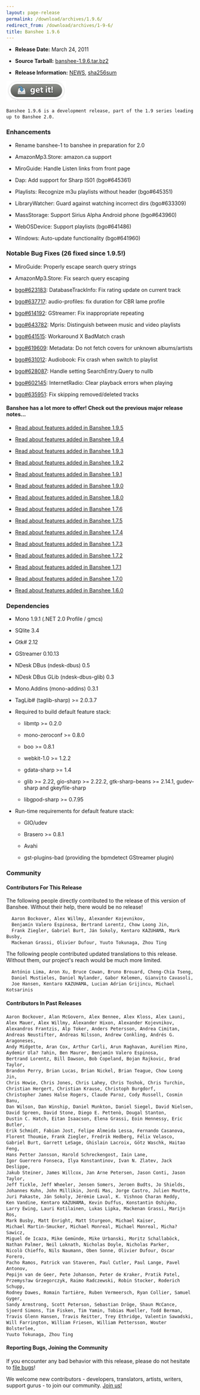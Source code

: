```yaml
---
layout: page-release
permalink: /download/archives/1.9.6/
redirect_from: /download/archives/1-9-6/
title: Banshee 1.9.6
---
```



	
  * **Release Date:** March 24, 2011

	
  * **Source Tarball:** [banshee-1.9.6.tar.bz2](http://download.banshee-project.org/banshee/unstable/1.9.6/banshee-1.9.6.tar.bz2)

	
  * **Release Information:**
[NEWS](http://download.banshee-project.org/banshee/unstable/1.9.6/banshee-1.9.6.news),
[sha256sum](http://download.banshee-project.org/banshee/unstable/1.9.6/banshee-1.9.6.sha256sum)




[![Download Now](/images/download-button.png)](/download)






    Banshee 1.9.6 is a development release, part of the 1.9 series leading up to Banshee 2.0. 







### Enhancements





    

      
  * Rename banshee-1 to banshee in preparation for 2.0
      
  * AmazonMp3.Store: amazon.ca support
      
  * MiroGuide: Handle Listen links from front page
      
  * Dap: Add support for Sharp IS01 (bgo#645361)
      
  * Playlists: Recognize m3u playlists without header (bgo#645351)
      
  * LibraryWatcher: Guard against watching incorrect dirs (bgo#633309)
      
  * MassStorage: Support Sirius Alpha Android phone (bgo#643960)
      
  * WebOSDevice: Support playlists (bgo#641486)
      
  * Windows: Auto-update functionality (bgo#641960)

    




### Notable Bug Fixes (26 fixed since 1.9.5!)





    
      
  * MiroGuide: Properly escape search query strings
      
  * AmazonMp3.Store: Fix search query escaping
      
  * [bgo#623183](http://bugzilla.gnome.org/show_bug.cgi?id=623183): DatabaseTrackInfo: Fix rating update on current track
      
  * [bgo#637717](http://bugzilla.gnome.org/show_bug.cgi?id=637717): audio-profiles: fix duration for CBR lame profile
      
  * [bgo#614192](http://bugzilla.gnome.org/show_bug.cgi?id=614192): GStreamer: Fix inappropriate repeating
      
  * [bgo#643782](http://bugzilla.gnome.org/show_bug.cgi?id=643782): Mpris: Distinguish between music and video playlists
      
  * [bgo#641515](http://bugzilla.gnome.org/show_bug.cgi?id=641515): Workaround X BadMatch crash
      
  * [bgo#619609](http://bugzilla.gnome.org/show_bug.cgi?id=619609): Metadata: Do not fetch covers for unknown albums/artists
      
  * [bgo#631012](http://bugzilla.gnome.org/show_bug.cgi?id=631012): Audiobook: Fix crash when switch to playlist
      
  * [bgo#628087](http://bugzilla.gnome.org/show_bug.cgi?id=628087): Handle setting SearchEntry.Query to nullb
      
  * [bgo#602145](http://bugzilla.gnome.org/show_bug.cgi?id=602145): InternetRadio: Clear playback errors when playing
      
  * [bgo#635951](http://bugzilla.gnome.org/show_bug.cgi?id=635951): Fix skipping removed/deleted tracks






#### Banshee has a lot more to offer! Check out the previous major release notes...





	
  * [Read about features added in Banshee 1.9.5](/download/archives/1.9.5)

	
  * [Read about features added in Banshee 1.9.4](/download/archives/1.9.4)

	
  * [Read about features added in Banshee 1.9.3](/download/archives/1.9.3)

	
  * [Read about features added in Banshee 1.9.2](/download/archives/1.9.2)

	
  * [Read about features added in Banshee 1.9.1](/download/archives/1.9.1)

	
  * [Read about features added in Banshee 1.9.0](/download/archives/1.9.0)

	
  * [Read about features added in Banshee 1.8.0](/download/archives/1.8.0)

	
  * [Read about features added in Banshee 1.7.6](/download/archives/1.7.6)

	
  * [Read about features added in Banshee 1.7.5](/download/archives/1.7.5)

	
  * [Read about features added in Banshee 1.7.4](/download/archives/1.7.4)

	
  * [Read about features added in Banshee 1.7.3](/download/archives/1.7.3)

	
  * [Read about features added in Banshee 1.7.2](/download/archives/1.7.2)

	
  * [Read about features added in Banshee 1.7.1](/download/archives/1.7.1)

	
  * [Read about features added in Banshee 1.7.0](/download/archives/1.7.0)

	
  * [Read about features added in Banshee 1.6.0](/download/archives/1.6.0)




### Dependencies





	
  * Mono 1.9.1 (.NET 2.0 Profile / gmcs)

	
  * SQlite 3.4

	
  * Gtk# 2.12

	
  * GStreamer 0.10.13

	
  * NDesk DBus (ndesk-dbus) 0.5

	
  * NDesk DBus GLib (ndesk-dbus-glib) 0.3

	
  * Mono.Addins (mono-addins) 0.3.1

	
  * TagLib# (taglib-sharp) >= 2.0.3.7

	
  * Required to build default feature stack:

	
    * libmtp >= 0.2.0

	
    * mono-zeroconf >= 0.8.0

	
    * boo >= 0.8.1

    
    * webkit-1.0 >= 1.2.2

    
    * gdata-sharp >= 1.4

    
    * glib >= 2.22, gio-sharp >= 2.22.2, gtk-sharp-beans >= 2.14.1, gudev-sharp and gkeyfile-sharp

    
    * libgpod-sharp >= 0.7.95




	
  * Run-time requirements for default feature stack:

	
    * GIO/udev

    
    * Brasero >= 0.8.1

	
    * Avahi

    
    * gst-plugins-bad (providing the bpmdetect GStreamer plugin)







### Community





#### Contributors For This Release


The following people directly contributed to the release of this version of Banshee. Without their help, there would be no release!


> 
    

      Aaron Bockover, Alex Willmy, Alexander Kojevnikov,
      Benjamín Valero Espinosa, Bertrand Lorentz, Chow Loong Jin,
      Frank Ziegler, Gabriel Burt, Ján Sokoly, Kentaro KAZUHAMA, Mark Busby,
      Mackenan Grassi, Olivier Dufour, Yuuto Tokunaga, Zhou Ting

    



The following people contributed updated translations to this release.    Without them, our project's reach would be much more limited.


> 
    

      António Lima, Aron Xu, Bruce Cowan, Bruno Brouard, Cheng-Chia Tseng,
      Daniel Mustieles, Daniel Nylander, Gabor Kelemen, Gianvito Cavasoli,
      Joe Hansen, Kentaro KAZUHAMA, Lucian Adrian Grijincu, Michael Kotsarinis







#### Contributors In Past Releases




> 
    
    Aaron Bockover, Alan McGovern, Alex Bennee, Alex Kloss, Alex Launi,
    Alex Mauer, Alex Willmy, Alexander Hixon, Alexander Kojevnikov,
    Alexandros Frantzis, Alp Toker, Anders Petersson, Andrea Cimitan,
    Andreas Neustifter, Andreas Nilsson, Andrew Conkling, Andrés G. Aragoneses,
    Andy Midgette, Aran Cox, Arthur Carli, Arun Raghavan, Aurélien Mino,
    Aydemir Ula? ?ahin, Ben Maurer, Benjamín Valero Espinosa,
    Bertrand Lorentz, Bill Dawson, Bob Copeland, Bojan Rajkovic, Brad Taylor,
    Brandon Perry, Brian Lucas, Brian Nickel, Brian Teague, Chow Loong Jin,
    Chris Howie, Chris Jones, Chris Lahey, Chris Toshok, Chris Turchin,
    Christian Hergert, Christian Krause, Christoph Burgdorf,
    Christopher James Halse Rogers, Claude Paroz, Cody Russell, Cosmin Banu,
    Dan Wilson, Dan Winship, Daniel Munkton, Daniel Siegel, David Nielsen,
    David Spreen, David Stone, Diego E. Pettenò, Dougal Stanton,
    Dustin C. Hatch, Eitan Isaacson, Elena Grassi, Eoin Hennessy, Eric Butler,
    Erik Schmidt, Fabian Jost, Felipe Almeida Lessa, Fernando Casanova,
    Florent Thoumie, Frank Ziegler, Fredrik Hedberg, Félix Velasco,
    Gabriel Burt, Garrett LeSage, Ghislain Lacroix, Götz Waschk, Haitao Feng,
    Hans Petter Jansson, Harold Schreckengost, Iain Lane,
    Igor Guerrero Fonseca, Ilya Konstantinov, Ivan N. Zlatev, Jack Deslippe,
    Jakub Steiner, James Willcox, Jan Arne Petersen, Jason Conti, Jason Taylor,
    Jeff Tickle, Jeff Wheeler, Jensen Somers, Jeroen Budts, Jo Shields,
    Johannes Kuhn, John Millikin, Jordi Mas, Jorge Castro, Julien Moutte,
    Juri Pakaste, Ján Sokoly, Jérémie Laval, K. Vishnoo Charan Reddy,
    Ken Vandine, Kentaro KAZUHAMA, Kevin Duffus, Konstantin Oshiyko,
    Larry Ewing, Lauri Kotilainen, Lukas Lipka, Mackenan Grassi, Marijn Ros,
    Mark Busby, Matt Enright, Matt Sturgeon, Michael Kaiser,
    Michael Martin-Smucker, Michael Monreal, Michael Monreal, Micha? Sawicz,
    Miguel de Icaza, Mike Gemünde, Mike Urbanski, Moritz Schallaböck,
    Nathan Palmer, Neil Loknath, Nicholas Doyle, Nicholas Parker,
    Nicolò Chieffo, Nils Naumann, Oben Sonne, Olivier Dufour, Oscar Forero,
    Pacho Ramos, Patrick van Staveren, Paul Cutler, Paul Lange, Pavel Antonov,
    Pepijn van de Geer, Pete Johanson, Peter de Kraker, Pratik Patel,
    Przemys?aw Grzegorczyk, Raimo Radczewski, Robin Stocker, Roderich Schupp,
    Rodney Dawes, Romain Tartière, Ruben Vermeersch, Ryan Collier, Samuel Gyger,
    Sandy Armstrong, Scott Peterson, Sebastian Dröge, Shaun McCance,
    Sjoerd Simons, Tim Fisken, Tim Yamin, Tobias Mueller, Todd Berman,
    Travis Glenn Hansen, Travis Reitter, Trey Ethridge, Valentin Sawadski,
    Will Farrington, William Friesen, William Pettersson, Wouter Bolsterlee,
    Yuuto Tokunaga, Zhou Ting






#### Reporting Bugs, Joining the Community


If you encounter any bad behavior with this release, please do not hesitate to [file bugs](/contribute/file-bugs/)!

We welcome new contributors - developers, translators, artists, writers, support gurus - to join our community.  [Join us!](/contribute)

